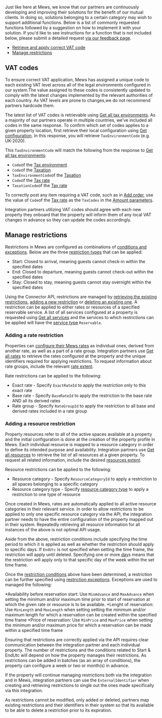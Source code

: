 
Just like here at Mews, we know that our partners are continuously developing and improving their solutions for the
benefit of our mutual clients. In doing so, solutions belonging to a certain category may wish to support additional functions.
Below is a list of commonly requested functions followed by a suggestion on how to implement it with your solution. If
you'd like to see instructions for a function that
is not included below, please submit a detailed request [via our feedback
page](https://feedback.mews.com/forums/919087-marketplace-app-store-integrations?category_id=353524).

* [Retrieve and apply correct VAT code](additional-functions.md#vat-codes)
* [Manage restrictions](additional-functions.md#manage-restrictions)

## VAT codes

To ensure correct VAT application, Mews has assigned a unique code to each existing VAT level across all of the legal
environments configured in our system.The value assigned to these codes is consistently updated to comply with the
latest changes implemented by the relevant
authorities of each country. As VAT levels are prone to changes,we do not recommend partners hardcode them.

The latest list of VAT codes is retrievable using [Get all tax
environments](operations/configuration.md#get-all-tax-environments). As a majority of our partners operate in multiple
countries, we've included all codes in the same response. To confirm which set of codes applies to a given property
location, first
retrieve their local configuration using [Get configuration](operations/configuration.md#get-configuration).
In this response, you will retrieve `TaxEnvironmentCode` (e.g. UK-2020).

This `TaxEnvironmentCode` will match the following from the response to [Get all tax
environments](operations/configuration.md#get-all-tax-environments):
* `Code`of the [Tax environment](operations/configuration.md#tax-environment)
* `Code`of the [Taxation](operations/configuration.md#taxation)
* `TaxEnvironmentCode`of the [Taxation](operations/configuration.md#taxation)
* `Code`of the [Tax rate](operations/configuration.md#tax-rate)
* `TaxationCode`of the [Tax rate](operations/configuration.md#tax-rate)

To correctly post any item requiring a VAT code, such as in [Add order](operations/services.md#add-order), use the value
of `Code`of the [Tax rate](operations/configuration.md#tax-rate) as the `TaxCodes` in the [Amount
parameters](operations/services.md#amount-parameters).

Integration partners utilizing VAT codes should agree with each new property they onboard that the property will inform
them of any local VAT changes in advance so they can update the codes accordingly.

## Manage restrictions

Restrictions in Mews are configured as combinations of [conditions and
exceptions](https://help.mews.com/en/articles/4244406-how-restrictions-work). Below are the three [restriction
types](operations/services.md#restriction-type) that can be applied:

* Start: Closed to arrival, meaning guests cannot check-in within the specified dates
* End: Closed to departure, meaning guests cannot check-out within the specified dates
* Stay: Closed to stay, meaning guests cannot stay overnight within the specified dates

Using the Connector API, restrictions are managed by [retrieving the existing
restrictions](operations/services.md#get-all-restrictions), [adding a new
restriction](operations/services.md#add-restrictions) or [deleting an existing
one](operations/services.md#delete-restrictions). A restriction can be applied to either rates or resources of a
specified reservable service.
A list of all services configured at a property is requested using [Get all
services](operations/services.md#get-all-services) and the services to which restrictions can be applied will have the
[service type](operations/services.md#service-type) `Reservable`.

### Adding a rate restriction

Properties can [configure their Mews rates](https://help.mews.com/en/articles/4244388-create-a-rate) as individual ones,
derived from another rate, as well as a part of a rate group. Integration partners use [Get all
rates](operations/services.md#get-all-rates) to retrieve the rates
configured at the property and the unique identifiers required for applying restrictions. To request information about
rate groups, include the relevant [rate extent](operations/services.md#rate-extent).

Rate restrictions can be applied to the following:

* Exact rate - Specify `ExactRateId` to apply the restriction only to this exact rate
* Base rate - Specify `BaseRateId` to apply the restriction to the base rate AND all its derived rates
* Rate group - Specify `RateGroupId` to apply the restriction to all base and derived rates included in a rate group

### Adding a resource restriction

Property resources refer to all of the active spaces available at a property and the initial configuration is done at
the creation of the property profile in Mews.
Each individual resource is mapped to a resource category in order to define its intended purpose and availability.
Integration partners
use [Get all resources](operations/enterprises.md#get-all-resources)
to retrieve the list of all resources at a given property. To request all related information, include the desired
[resources extent](operations/enterprises#resource-extent).

Resource restrictions can be applied to the following:

* Resource category - Specify `ResourceCategoryId` to apply a restriction to all spaces belonging to a specific category
* Resource category type - Specify [resource category type](operations/enterprises.md#resource-category-type) to apply a
restriction to one type of resource

Once created in Mews, rates are automatically applied to all active resource categories in their relevant service. In
order to allow restrictions to be applied to only one specific resource category via the API, the integration partner
needs to have the
entire configuration of the property mapped out in their system. Repeatedly retrieving all resource information for all
instances of the
above is not optimal API usage.

Aside from the above, restriction conditions include specifying the time period to which it is applied as well as
whether the restriction should apply to specific days.
If `EndUtc` is not specified when setting the time frame, the restriction will apply until deleted. Specifying one or
more [day](operations/services.md#day)s means that the restriction
will apply only to that specific day of the week within the set time frame.

Once the [restriction conditions](operations/services.md#restriction-conditions) above have been determined, a
restriction
can be further specified using [restriction exceptions](operations/services.md#restriction-exceptions). Exceptions are
used to managed the following:

*Availability before reservation start: Use `MinAdvance` and `MaxAdvance` when setting the minimum and/or maximum time
prior to start of reservation at which the given rate or resource is to be available.
*Lenght of reservation: Use `MinLength` and `MaxLength` when setting setting the minimum and/or maximum length for which
a reservation can be created within the specified time frame
*Price of reservation: Use `MinPrice` and `MaxPrice` when setting the minimum and/or maximum price for which a
reservation can be made within a specified time frame

Ensuring that restrictions are correctly applied via the API requires clear communication between the integration partner and each individual property.
The number of restrictions and the conditions related to Start & EndUtc will depend on how the property manages their
restrictions. As restrictions can be added in batches (as an array of conditions), the property can configure a week or two
or month(s) in advance.

If the property will continue managing restrictions both via the integration and in Mews, integration partners can use the
`ExternalIdentifier` when creating and retrieving restrictions to single out the ones made specifically via this
integration.

As restrictions cannot be modified, only added or deleted, partners map existing restrictions and their identifiers in their system so that
its available to be able to delete a restriction prior to its expiration.
